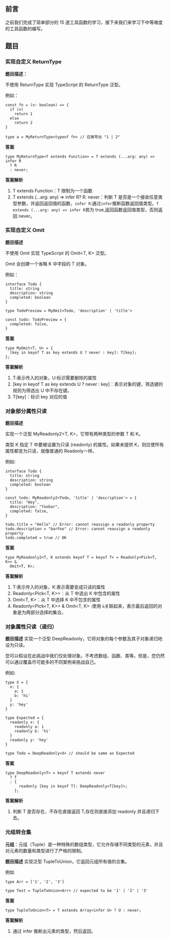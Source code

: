## 前言

之前我们完成了简单部分的 15 道工具函数的学习，接下来我们来学习下中等难度的工具函数的编写。

## 题目

### 实现自定义 ReturnType

**题目描述：**

不使用 ReturnType 实现 TypeScript 的 ReturnType<T> 泛型。

例如：

```
const fn = (v: boolean) => {
  if (v)
    return 1
  else
    return 2
}

type a = MyReturnType<typeof fn> // 应推导出 "1 | 2"
```

**答案**

```
type MyReturnType<T extends Function> = T extends (...arg: any) => infer R
  ? R
  : never;

```

**答案解析**

1. T extends Function：T 限制为一个函数
2. T extends (...arg: any) => infer R? R: never：判断 T 是否是一个接收任意类型参数，并返回返回值的函数，`infer R`:通过`infer`推断函数返回值类型。`T extends (...arg: any) => infer R`若为 true,返回函数返回值类型，否则返回 never。

### 实现自定义 Omit

**题目描述**

不使用 Omit 实现 TypeScript 的 Omit<T, K> 泛型。

Omit 会创建一个省略 K 中字段的 T 对象。

例如：

```
interface Todo {
  title: string
  description: string
  completed: boolean
}

type TodoPreview = MyOmit<Todo, 'description' | 'title'>

const todo: TodoPreview = {
  completed: false,
}

```

**答案**

```
type MyOmit<T, U> = {
  [key in keyof T as key extends U ? never : key]: T[key];
};
```

**答案解析**

1. T:表示传入的对象，U:标识需要删除的属性
2. [key in keyof T as key extends U ? never : key]：表示对象的键，筛选键的规则为筛选出 U 中不存在键。
3. T[key]：标识 key 对应的值

### 对象部分属性只读

**题目描述**

实现一个泛型 MyReadonly2<T, K>，它带有两种类型的参数 T 和 K。

类型 K 指定 T 中要被设置为只读 (readonly) 的属性。如果未提供 K，则应使所有属性都变为只读，就像普通的 Readonly<T>一样。

例如:

```
interface Todo {
  title: string
  description: string
  completed: boolean
}

const todo: MyReadonly2<Todo, 'title' | 'description'> = {
  title: "Hey",
  description: "foobar",
  completed: false,
}

todo.title = "Hello" // Error: cannot reassign a readonly property
todo.description = "barFoo" // Error: cannot reassign a readonly property
todo.completed = true // OK

```

**答案**

```
type MyReadonly2<T, K extends keyof T = keyof T> = Readonly<Pick<T, K>> &
  Omit<T, K>;
```

**答案解析**

1. T:表示传入的对象，K:表示需要变成只读的属性
2. Readonly<Pick<T, K>>：从 T 中选出 K 中包含的属性
3. Omit<T, K>：从 T 中选择 K 中不包含的属性
4. Readonly<Pick<T, K>> & Omit<T, K> :使用 `&`关联起来，表示最后返回的对象是为两部分选择的集合。

### 对象属性只读（递归）

**题目描述**
实现一个泛型 DeepReadonly<T>，它将对象的每个参数及其子对象递归地设为只读。

您可以假设在此挑战中我们仅处理对象。不考虑数组、函数、类等。但是，您仍然可以通过覆盖尽可能多的不同案例来挑战自己。

例如:

```
type X = {
  x: {
    a: 1
    b: 'hi'
  }
  y: 'hey'
}

type Expected = {
  readonly x: {
    readonly a: 1
    readonly b: 'hi'
  }
  readonly y: 'hey'
}

type Todo = DeepReadonly<X> // should be same as Expected

```

**答案**

```
type DeepReadonly<T> = keyof T extends never
  ? T
  : {
      readonly [key in keyof T]: DeepReadonly<T[key]>;
    };

```

**答案解析**

1. 判断 T 是否存在，不存在直接返回 T,存在则直接添加 readonly 并且递归下去。

### 元组转合集

**元组**：元组（Tuple）是一种特殊的数组类型，它允许存储不同类型的元素，并且对元素的数量和类型进行了严格的限制。

**题目描述**
实现泛型 TupleToUnion<T>，它返回元组所有值的合集。

例如

```
type Arr = ['1', '2', '3']

type Test = TupleToUnion<Arr> // expected to be '1' | '2' | '3'

```

**答案**

```
type TupleToUnion<T> = T extends Array<infer U> ? U : never;
```

**答案解析**

1. 通过 infer 推断出元素的类型，然后返回。
